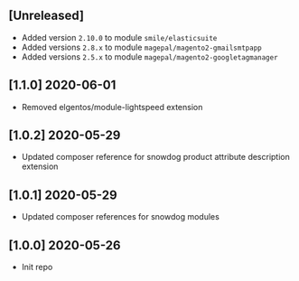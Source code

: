 ## [Unreleased]
* Added version `2.10.0` to module `smile/elasticsuite`
* Added versions `2.8.x` to module `magepal/magento2-gmailsmtpapp`
* Added versions `2.5.x` to module `magepal/magento2-googletagmanager`

## [1.1.0] 2020-06-01
* Removed elgentos/module-lightspeed extension

## [1.0.2] 2020-05-29
* Updated composer reference for snowdog product attribute description extension

## [1.0.1] 2020-05-29
* Updated composer references for snowdog modules

## [1.0.0] 2020-05-26
* Init repo
